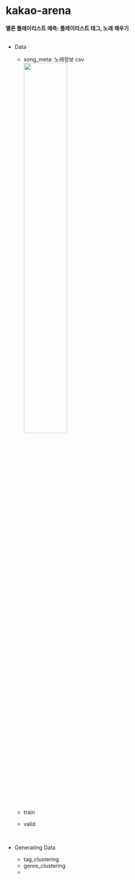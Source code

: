# kakao-arena
__멜론 플레이리스트 예측: 플레이리스트 태그, 노래 채우기__  
<br>

- Data
  - song_meta: 노래정보 csv  
  <img src="https://user-images.githubusercontent.com/57060127/91639461-bb122300-ea51-11ea-9e82-7965543d5cca.JPG" width="50%"></img>
  
  - train
  - valid
  <br>
  
  
  
- Generating Data
  - tag_clustering
  - genre_clustering
  - 
